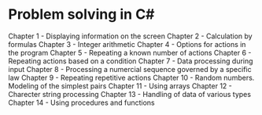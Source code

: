 # Problem solving in C#
Chapter 1 - Displaying information on the screen
Chapter 2 - Calculation by formulas
Chapter 3 - Integer arithmetic
Chapter 4 - Options for actions in the program
Chapter 5 - Repeating a known number of actions
Chapter 6 - Repeating actions based on a condition
Chapter 7 - Data processing during input
Chapter 8 - Processing a numercial sequence governed by a specific law
Chapter 9 - Repeating repetitive actions
Chapter 10 - Random numbers. Modeling of the simplest pairs
Chapter 11 - Using arrays
Chapter 12 - Charecter string processing
Chapter 13 - Handling of data of various types
Chapter 14 - Using procedures and functions